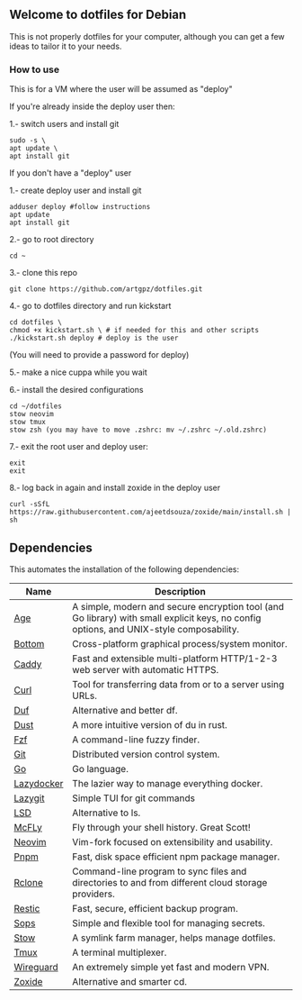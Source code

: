 ## Welcome to dotfiles for Debian

This is not properly dotfiles for your computer, although you can get a few ideas to tailor it to your needs.

### How to use

This is for a VM where the user will be assumed as "deploy"

If you're already inside the deploy user then:

1.- switch users and install git

```
sudo -s \
apt update \
apt install git
```

If you don't have a "deploy" user

1.- create deploy user and install git

```
adduser deploy #follow instructions
apt update
apt install git
```

2.- go to root directory

```
cd ~
```

3.- clone this repo

```
git clone https://github.com/artgpz/dotfiles.git
```

4.- go to dotfiles directory and run kickstart

```
cd dotfiles \
chmod +x kickstart.sh \ # if needed for this and other scripts
./kickstart.sh deploy # deploy is the user
```

(You will need to provide a password for deploy)

5.- make a nice cuppa while you wait

6.- install the desired configurations

```
cd ~/dotfiles
stow neovim
stow tmux
stow zsh (you may have to move .zshrc: mv ~/.zshrc ~/.old.zshrc)
```

7.- exit the root user and deploy user:

```
exit
exit
```

8.- log back in again and install zoxide in the deploy user

```
curl -sSfL https://raw.githubusercontent.com/ajeetdsouza/zoxide/main/install.sh | sh
```

## Dependencies

This automates the installation of the following dependencies:

| Name                                                      | Description                                                                                                                             |
| --------------------------------------------------------- | --------------------------------------------------------------------------------------------------------------------------------------- |
| [Age](https://github.com/FiloSottile/age)                 | A simple, modern and secure encryption tool (and Go library) with small explicit keys, no config options, and UNIX-style composability. |
| [Bottom](https://github.com/jesseduffield/lazygit)        | Cross-platform graphical process/system monitor.                                                                                        |
| [Caddy](https://caddyserver.com/)                         | Fast and extensible multi-platform HTTP/1-2-3 web server with automatic HTTPS.                                                          |
| [Curl](https://curl.se/docs/manpage.html)                 | Tool for transferring data from or to a server using URLs.                                                                              |
| [Duf](https://github.com/muesli/duf)                      | Alternative and better df.                                                                                                              |
| [Dust](https://github.com/bootandy/dust)                  | A more intuitive version of du in rust.                                                                                                 |
| [Fzf](https://github.com/junegunn/fzf)                    | A command-line fuzzy finder.                                                                                                            |
| [Git](https://git-scm.com/downloads)                      | Distributed version control system.                                                                                                     |
| [Go](https://go.dev/)                                     | Go language.                                                                                                                            |
| [Lazydocker](https://github.com/jesseduffield/lazydocker) | The lazier way to manage everything docker.                                                                                             |
| [Lazygit](https://github.com/jesseduffield/lazygit)       | Simple TUI for git commands                                                                                                             |
| [LSD](https://github.com/lsd-rs/lsd)                      | Alternative to ls.                                                                                                                      |
| [McFLy](https://github.com/cantino/mcfly)                 | Fly through your shell history. Great Scott!                                                                                            |
| [Neovim](https://github.com/neovim/neovim)                | Vim-fork focused on extensibility and usability.                                                                                        |
| [Pnpm](https://pnpm.io/)                                  | Fast, disk space efficient npm package manager.                                                                                         |
| [Rclone](https://github.com/rclone/rclone)                | Command-line program to sync files and directories to and from different cloud storage providers.                                       |
| [Restic](https://github.com/restic/restic)                | Fast, secure, efficient backup program.                                                                                                 |
| [Sops](https://github.com/getsops/sops)                   | Simple and flexible tool for managing secrets.                                                                                          |
| [Stow](https://www.gnu.org/software/stow/)                | A symlink farm manager, helps manage dotfiles.                                                                                          |
| [Tmux](https://github.com/tmux/tmux/wiki)                 | A terminal multiplexer.                                                                                                                 |
| [Wireguard](https://www.wireguard.com)                    | An extremely simple yet fast and modern VPN.                                                                                            |
| [Zoxide](https://github.com/ajeetdsouza/zoxide)           | Alternative and smarter cd.                                                                                                             |

